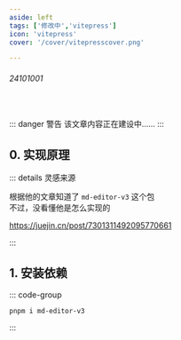 ```yaml
---
aside: left
tags: ['修改中','vitepress']
icon: 'vitepress'
cover: '/cover/vitepresscover.png'

---
```

 
###### 24101001
 
<br/>
 
::: danger <Badge type='warning'>警告</Badge>
该文章内容正在建设中......
:::


## 0. 实现原理

::: details 灵感来源

根据他的文章知道了 `md-editor-v3` 这个包  
不过，没看懂他是怎么实现的  

https://juejin.cn/post/7301311492095770661

:::


## 1. 安装依赖

::: code-group

```shell [pnpm]
pnpm i md-editor-v3
```

:::